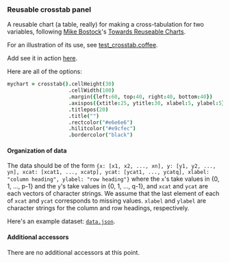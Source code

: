 ### Reusable crosstab panel

A reusable chart (a table, really) for making a cross-tabulation for
two variables, 
following
[Mike Bostock](http://bost.ocks.org/mike)'s
[Towards Reuseable Charts](http://bost.ocks.org/mike/chart/).

For an illustration of its use, see [test_crosstab.coffee](https://github.com/kbroman/qtlcharts/blob/master/inst/panels/chrheatmap/test/test_chrheatmap.coffee).

Add see it in action
[here](http://kbroman.org/qtlcharts/assets/panels/crosstab/test).

Here are all of the options:

```coffeescript
mychart = crosstab().cellHeight(30)                                            # number of pixels for height of each cell
                    .cellWidth(100)                                            # number of pixels for width of each cell
                    .margin({left:60, top:40, right:40, bottom:40})            # margins
                    .axispos({xtitle:25, ytitle:30, xlabel:5, ylabel:5})       # spacing for axis titles and labels
                    .titlepos(20)                                              # spacing for panel title
                    .title("")                                                 # panel title
                    .rectcolor("#e6e6e6")                                      # color of shaded cells
                    .hilitcolor("#e9cfec")                                     # color of highlighted cells
                    .bordercolor("black")                                      # color of borders around main table and overall total cell
```

#### Organization of data

  The data should be of the form `{x: [x1, x2, ..., xn], y:
  [y1, y2, ..., yn], xcat: [xcat1, ..., xcatp], ycat:
  [ycat1, ..., ycatq], xlabel: "column heading", ylabel: "row heading"}`
  where the `x`'s take values in {0, 1, ..., p-1} and the
  `y`'s take values in {0, 1, ..., q-1}, and `xcat` and `ycat` are
  each vectors of character strings.  We assume that the last element
  of each of `xcat` and `ycat` corresponds to missing values.
  `xlabel` and `ylabel` are character strings for the column and row
  headings, respectively.

  Here's an example dataset: [`data.json`](http://kbroman.org/qtlcharts/assets/panels/crosstab/test/data.json).


#### Additional accessors

  There are no additional accessors at this point.
